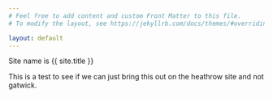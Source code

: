 ```yaml
---
# Feel free to add content and custom Front Matter to this file.
# To modify the layout, see https://jekyllrb.com/docs/themes/#overriding-theme-defaults

layout: default
---
```


Site name is {{ site.title }}

This is a test to see if we can just bring this out on the heathrow site and not gatwick.
